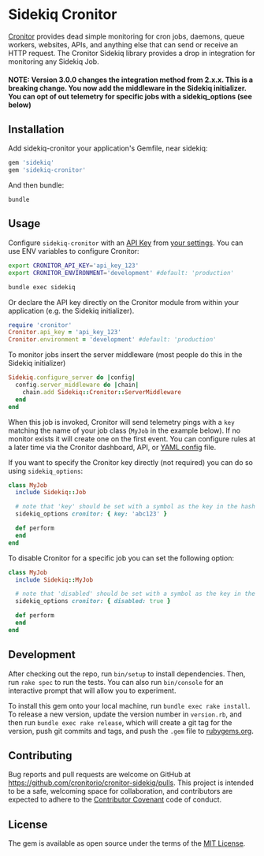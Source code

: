 # Sidekiq Cronitor

[Cronitor](https://cronitor.io/) provides dead simple monitoring for cron jobs, daemons, queue workers, websites, APIs, and anything else that can send or receive an HTTP request. The Cronitor Sidekiq library provides a drop in integration for monitoring any Sidekiq Job.


#### NOTE: Version 3.0.0 changes the integration method from 2.x.x. This is a breaking change. You now add the middleware in the Sidekiq initializer. You can opt of out telemetry for specific jobs with a sidekiq_options (see below)

## Installation

Add sidekiq-cronitor your application's Gemfile, near sidekiq:

```ruby
gem 'sidekiq'
gem 'sidekiq-cronitor'
```

And then bundle:

```
bundle
```

## Usage

Configure `sidekiq-cronitor` with an [API Key](https://cronitor.io/docs/api-overview) from [your settings](https://cronitor.io/settings). You can use ENV variables to configure Cronitor:

```sh
export CRONITOR_API_KEY='api_key_123'
export CRONITOR_ENVIRONMENT='development' #default: 'production'

bundle exec sidekiq
```

Or declare the API key directly on the Cronitor module from within your application (e.g. the Sidekiq initializer).

```ruby
require 'cronitor'
Cronitor.api_key = 'api_key_123'
Cronitor.environment = 'development' #default: 'production'
```


To monitor jobs insert the server middleware (most people do this in the Sidekiq initializer)

```ruby
Sidekiq.configure_server do |config|
  config.server_middleware do |chain|
    chain.add Sidekiq::Cronitor::ServerMiddleware
  end
end
```


When this job is invoked, Cronitor will send telemetry pings with a `key` matching the name of your job class (`MyJob` in the example below). If no monitor exists it will create one on the first event. You can configure rules at a later time via the Cronitor dashboard, API, or [YAML config](https://github.com/cronitorio/cronitor-ruby#configuring-monitors) file.

If you want to specify the Cronitor key directly (not required) you can do so using `sidekiq_options`:

```ruby
class MyJob
  include Sidekiq::Job

  # note that 'key' should be set with a symbol as the key in the hash
  sidekiq_options cronitor: { key: 'abc123' }

  def perform
  end
end
```


To disable Cronitor for a specific job you can set the following option:

```ruby
class MyJob
  include Sidekiq::MyJob

  # note that 'disabled' should be set with a symbol as the key in the hash
  sidekiq_options cronitor: { disabled: true }

  def perform
  end
end
```

## Development

After checking out the repo, run `bin/setup` to install dependencies. Then, run `rake spec` to run the tests. You can also run `bin/console` for an interactive prompt that will allow you to experiment.

To install this gem onto your local machine, run `bundle exec rake install`. To release a new version, update the version number in `version.rb`, and then run `bundle exec rake release`, which will create a git tag for the version, push git commits and tags, and push the `.gem` file to [rubygems.org](https://rubygems.org).

## Contributing

Bug reports and pull requests are welcome on GitHub at https://github.com/cronitorio/cronitor-sidekiq/pulls. This project is intended to be a safe, welcoming space for collaboration, and contributors are expected to adhere to the [Contributor Covenant](http://contributor-covenant.org) code of conduct.

## License

The gem is available as open source under the terms of the [MIT License](https://opensource.org/licenses/MIT).

